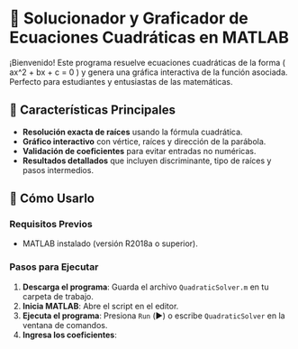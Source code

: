 # 🧮 Solucionador y Graficador de Ecuaciones Cuadráticas en MATLAB

¡Bienvenido! Este programa resuelve ecuaciones cuadráticas de la forma \( ax^2 + bx + c = 0 \) y genera una gráfica interactiva de la función asociada. Perfecto para estudiantes y entusiastas de las matemáticas.

## 📌 Características Principales
- **Resolución exacta de raíces** usando la fórmula cuadrática.
- **Gráfico interactivo** con vértice, raíces y dirección de la parábola.
- **Validación de coeficientes** para evitar entradas no numéricas.
- **Resultados detallados** que incluyen discriminante, tipo de raíces y pasos intermedios.

## 🚀 Cómo Usarlo
### Requisitos Previos
- MATLAB instalado (versión R2018a o superior).

### Pasos para Ejecutar
1. **Descarga el programa**: Guarda el archivo `QuadraticSolver.m` en tu carpeta de trabajo.
2. **Inicia MATLAB**: Abre el script en el editor.
3. **Ejecuta el programa**: Presiona `Run` (▶️) o escribe `QuadraticSolver` en la ventana de comandos.
4. **Ingresa los coeficientes**: